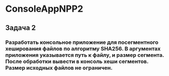 # ConsoleAppNPP2
## Задача 2
### Разработать консольное приложение для посегментного хеширования файлов по алгоритму SHA256. В аргументах приложения указывается путь к файлу, и размер сегмента. После обработки вывести в консоль хеши сегментов. Размер исходных файлов не ограничен.
